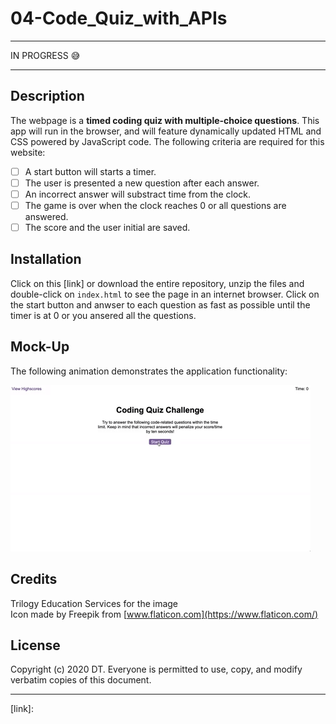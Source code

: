 # 04-Code_Quiz_with_APIs
---
  
  IN PROGRESS   :sweat_smile:

---

## Description 
The webpage is a __timed coding quiz with multiple-choice questions__. This app will run in the browser, and will feature dynamically updated HTML and CSS powered by JavaScript code.
The following criteria are required for this website:
- [ ] A start button will starts a timer.  
- [ ] The user is presented a new question after each answer.  
- [ ] An incorrect answer will substract time from the clock.  
- [ ] The game is over when the clock reaches 0 or all questions are answered.  
- [ ] The score and the user initial are saved.  

## Installation

Click on this [link] or download the entire repository, unzip the files and double-click on `index.html` to see the page in an internet browser.
 Click on the start button and anwser to each question as fast as possible until the timer is at 0 or you ansered all the questions.

## Mock-Up

The following animation demonstrates the application functionality:

![code quiz](./assets/images/04-web-apis-homework-demo.gif)

## Credits

Trilogy Education Services for the image  
Icon made by Freepik from [www.flaticon.com](https://www.flaticon.com/)


## License

Copyright (c) 2020 DT. Everyone is permitted to use, copy, and modify verbatim copies of this document.

---
[link]:
